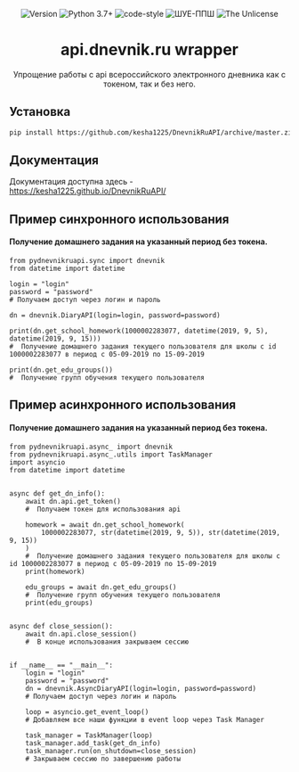 <p align="center">
  <img alt="Version" src="https://img.shields.io/badge/version-alpha-blue.svg?cacheSeconds=2592000" />
  <img alt="Python 3.7+" src="https://img.shields.io/badge/Python-3.7+-%23FFD242" />
  <img alt="code-style" src="https://img.shields.io/badge/code--style-black-%23000000" />
  <img alt="ШУЕ-ППШ" src="https://img.shields.io/badge/%D0%A8%D0%A3%D0%95-%D0%9F%D0%9F%D0%A8-red" />
  <img alt="The Unlicense" src="https://img.shields.io/badge/license-The%20Unlicense-blue" />
</p>

<h1 align="center">  api.dnevnik.ru wrapper </h1>
<p align="center">Упрощение работы с api всероссийского электронного дневника как с токеном, так и без него.</p>

## Установка

```sh
pip install https://github.com/kesha1225/DnevnikRuAPI/archive/master.zip --upgrade
```

## Документация

Документация доступна здесь - https://kesha1225.github.io/DnevnikRuAPI/

## Пример синхронного использования

#### Получение домашнего задания на указанный период без токена.

```python3
from pydnevnikruapi.sync import dnevnik
from datetime import datetime

login = "login"
password = "password"
# Получаем доступ через логин и пароль

dn = dnevnik.DiaryAPI(login=login, password=password)

print(dn.get_school_homework(1000002283077, datetime(2019, 9, 5), datetime(2019, 9, 15)))
#  Получение домашнего задания текущего пользователя для школы с id 1000002283077 в период с 05-09-2019 по 15-09-2019

print(dn.get_edu_groups())
#  Получение групп обучения текущего пользователя
```

## Пример асинхронного использования

#### Получение домашнего задания на указанный период без токена.

```python3
from pydnevnikruapi.async_ import dnevnik
from pydnevnikruapi.async_.utils import TaskManager
import asyncio
from datetime import datetime


async def get_dn_info():
    await dn.api.get_token()
    #  Получаем токен для использования api

    homework = await dn.get_school_homework(
        1000002283077, str(datetime(2019, 9, 5)), str(datetime(2019, 9, 15))
    )
    #  Получение домашнего задания текущего пользователя для школы с id 1000002283077 в период с 05-09-2019 по 15-09-2019
    print(homework)

    edu_groups = await dn.get_edu_groups()
    #  Получение групп обучения текущего пользователя
    print(edu_groups)


async def close_session():
    await dn.api.close_session()
    #  В конце использования закрываем сессию


if __name__ == "__main__":
    login = "login"
    password = "password"
    dn = dnevnik.AsyncDiaryAPI(login=login, password=password)
    # Получаем доступ через логин и пароль

    loop = asyncio.get_event_loop()
    # Добавляем все наши функции в event loop через Task Manager

    task_manager = TaskManager(loop)
    task_manager.add_task(get_dn_info)
    task_manager.run(on_shutdown=close_session)
    # Закрываем сессию по завершению работы

```
